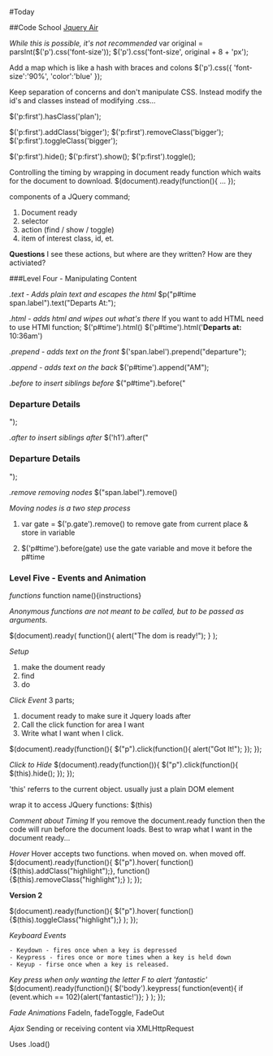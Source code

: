 #Today

##Code School
[Jquery Air](http://jqueryair.com/)

_While this is possible, it's not recommended_
var original = parsInt($('p').css('font-size'));
$('p').css('font-size', original + 8 + 'px');

Add a map which is like a hash with braces and colons
$('p').css({
'font-size':'90%',
'color':'blue'
});


Keep separation of concerns and don't manipulate CSS. Instead modify the id's and classes instead of modifying .css...

$('p:first').hasClass('plan');

$('p:first').addClass('bigger');
$('p:first').removeClass('bigger');
$('p:first').toggleClass('bigger');

$('p:first').hide();
$('p:first').show();
$('p:first').toggle();

Controlling the timing by wrapping in document ready function which waits for the document to download.
$(document).ready(function(){
   ...
});

components of a JQuery command;
1. Document ready
2. selector
3. action (find / show / toggle)
4. item of interest class, id, et.

**Questions**
I see these actions, but where are they written?
How are they activiated?

###Level Four - Manipulating Content

_.text - Adds plain text and escapes the html_
$p("p#time span.label").text("Departs At:");

_.html - adds html and wipes out what's there_
If you want to add HTML need to use HTMl function;
$('p#time').html()
$('p#time').html('<b>Departs at:</b> 10:36am')

_.prepend - adds text on the front_
$('span.label').prepend("departure");

_.append - adds text on the back_
$('p#time').append("AM");

_.before to insert siblings before_
$("p#time").before("<h3>Departure Details</h3>");

_.after to insert siblings after_
$('h1').after("<h3>Departure Details</h3>");

_.remove removing nodes_
$("span.label").remove()

_Moving nodes is a two step process_
1. var gate = $('p.gate').remove()
to remove gate from current place & store in variable

2. $('p#time').before(gate)
use the gate variable and move it before the p#time

### Level Five - Events and Animation
_functions_
function name(){instructions}

_Anonymous functions are not meant to be called, but to be passed as arguments._

$(document).ready(
function(){
alert("The dom is ready!");
}
);

_Setup_
1. make the doument ready
2. find
3. do

_Click Event_
3 parts;
1. document ready to make sure it Jquery loads after
2. Call the click function for area I want
3. Write what I want when I click.


$(document).ready(function(){
    $("p").click(function(){
        alert("Got It!");
    });
});

_Click to Hide_
$(document).ready(function()){
    $("p").click(function(){
        $(this).hide();
    });
});

'this' referrs to the current object.
usually just a plain DOM element

wrap it to access JQuery functions: $(this)

_Comment about Timing_
If you remove the document.ready function then the code will run before the document loads. Best to wrap what I want in the document ready...

_Hover_
Hover accepts two functions. when moved on. when moved off.
$(document).ready(function(){
 $("p").hover(
    function(){$(this).addClass("highlight");},
    function(){$(this).removeClass("highlight");}
 );
});

**Version 2**

$(document).ready(function(){
 $("p").hover(
    function(){$(this).toggleClass("highlight");}
 );
});

_Keyboard Events_

    - Keydown - fires once when a key is depressed
    - Keypress - fires once or more times when a key is held down
    - Keyup - firse once when a key is released.

_Key press when only wanting the letter F to alert 'fantastic'_
$(document).ready(function(){
    $('body').keypress(
    function(event){
        if (event.which == 102){alert('fantastic!')};
   }
  );
});

_Fade Animations_
FadeIn, fadeToggle, FadeOut

_Ajax_
Sending or receiving content via XMLHttpRequest

Uses .load()






































